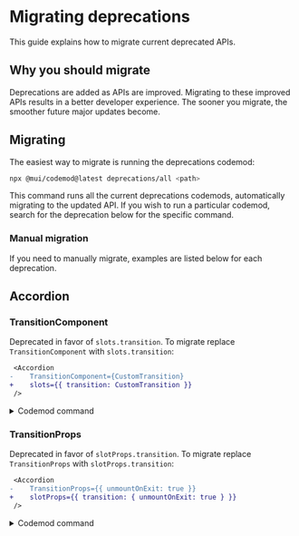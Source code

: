 # Migrating deprecations

<p class="description">This guide explains how to migrate current deprecated APIs.</p>

## Why you should migrate

Deprecations are added as APIs are improved.
Migrating to these improved APIs results in a better developer experience.
The sooner you migrate, the smoother future major updates become.

## Migrating

The easiest way to migrate is running the deprecations codemod:

```bash
npx @mui/codemod@latest deprecations/all <path>
```

This command runs all the current deprecations codemods, automatically migrating to the updated API.
If you wish to run a particular codemod, search for the deprecation below for the specific command.

### Manual migration

If you need to manually migrate, examples are listed below for each deprecation.

## Accordion

### TransitionComponent

Deprecated in favor of `slots.transition`.
To migrate replace `TransitionComponent` with `slots.transition`:

```diff
 <Accordion
-    TransitionComponent={CustomTransition}
+    slots={{ transition: CustomTransition }}
 />
```

<details>
<summary>Codemod command</summary>

```bash
npx @mui/codemod@latest deprecations/accordion-props <path>
```

</details>

### TransitionProps

Deprecated in favor of `slotProps.transition`.
To migrate replace `TransitionProps` with `slotProps.transition`:

```diff
 <Accordion
-    TransitionProps={{ unmountOnExit: true }}
+    slotProps={{ transition: { unmountOnExit: true } }}
 />
```

<details>
<summary>Codemod command</summary>

```bash
npx @mui/codemod@latest deprecations/accordion-props <path>
```

</details>
